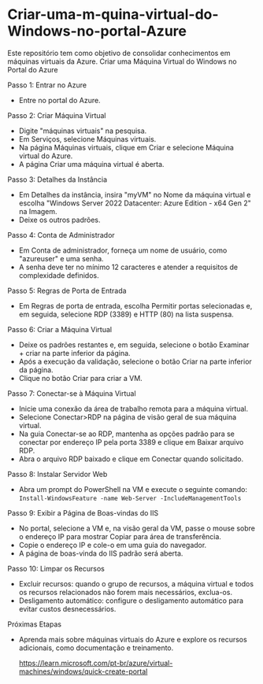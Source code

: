 # Criar-uma-m-quina-virtual-do-Windows-no-portal-Azure
Este repositório tem como objetivo de consolidar conhecimentos em máquinas virtuais da Azure.
Criar uma Máquina Virtual do Windows no Portal do Azure

Passo 1: Entrar no Azure

- Entre no portal do Azure.

Passo 2: Criar Máquina Virtual

- Digite "máquinas virtuais" na pesquisa.
- Em Serviços, selecione Máquinas virtuais.
- Na página Máquinas virtuais, clique em Criar e selecione Máquina virtual do Azure.
- A página Criar uma máquina virtual é aberta.

Passo 3: Detalhes da Instância

- Em Detalhes da instância, insira "myVM" no Nome da máquina virtual e escolha "Windows Server 2022 Datacenter: Azure Edition - x64 Gen 2" na Imagem.
- Deixe os outros padrões.

Passo 4: Conta de Administrador

- Em Conta de administrador, forneça um nome de usuário, como "azureuser" e uma senha.
- A senha deve ter no mínimo 12 caracteres e atender a requisitos de complexidade definidos.

Passo 5: Regras de Porta de Entrada

- Em Regras de porta de entrada, escolha Permitir portas selecionadas e, em seguida, selecione RDP (3389) e HTTP (80) na lista suspensa.

Passo 6: Criar a Máquina Virtual

- Deixe os padrões restantes e, em seguida, selecione o botão Examinar + criar na parte inferior da página.
- Após a execução da validação, selecione o botão Criar na parte inferior da página.
- Clique no botão Criar para criar a VM.

Passo 7: Conectar-se à Máquina Virtual

- Inicie uma conexão da área de trabalho remota para a máquina virtual.
- Selecione Conectar>RDP na página de visão geral de sua máquina virtual.
- Na guia Conectar-se ao RDP, mantenha as opções padrão para se conectar por endereço IP pela porta 3389 e clique em Baixar arquivo RDP.
- Abra o arquivo RDP baixado e clique em Conectar quando solicitado.

Passo 8: Instalar Servidor Web

- Abra um prompt do PowerShell na VM e execute o seguinte comando: `Install-WindowsFeature -name Web-Server -IncludeManagementTools`

Passo 9: Exibir a Página de Boas-vindas do IIS

- No portal, selecione a VM e, na visão geral da VM, passe o mouse sobre o endereço IP para mostrar Copiar para área de transferência.
- Copie o endereço IP e cole-o em uma guia do navegador.
- A página de boas-vinda do IIS padrão será aberta.

Passo 10: Limpar os Recursos

- Excluir recursos: quando o grupo de recursos, a máquina virtual e todos os recursos relacionados não forem mais necessários, exclua-os.
- Desligamento automático: configure o desligamento automático para evitar custos desnecessários.

Próximas Etapas

- Aprenda mais sobre máquinas virtuais do Azure e explore os recursos adicionais, como documentação e treinamento.

  https://learn.microsoft.com/pt-br/azure/virtual-machines/windows/quick-create-portal
